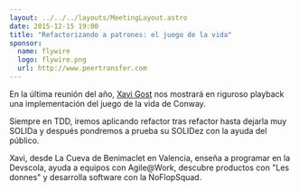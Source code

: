 ```yaml
---
layout: ../../../layouts/MeetingLayout.astro
date: 2015-12-15 19:00
title: "Refactorizando a patrones: el juego de la vida"
sponsor:
  name: flywire
  logo: flywire.png
  url: http://www.peertransfer.com
---
```


En la última reunión del año, [Xavi Gost](https://twitter.com/xav1uzz) nos mostrará en riguroso playback una implementación del juego de la vida de Conway.

Siempre en TDD, iremos aplicando refactor tras refactor hasta dejarla muy SOLIDa y después pondremos a prueba su SOLIDez con la ayuda del público.

Xavi, desde La Cueva de Benimaclet en Valencia, enseña a programar en la Devscola, ayuda a equipos con Agile@Work, descubre productos con "Les donnes" y desarrolla software con la NoFlopSquad.
